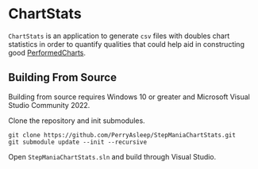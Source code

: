 # ChartStats

`ChartStats` is an application to generate `csv` files with doubles chart statistics in order to quantify qualities that could help aid in constructing good [PerformedCharts](https://github.com/PerryAsleep/StepManiaLibrary/blob/main/StepManiaLibrary/docs/PerformedChart.md).

## Building From Source
Building from source requires Windows 10 or greater and Microsoft Visual Studio Community 2022.

Clone the repository and init submodules.
```
git clone https://github.com/PerryAsleep/StepManiaChartStats.git
git submodule update --init --recursive
```

Open `StepManiaChartStats.sln` and build through Visual Studio.